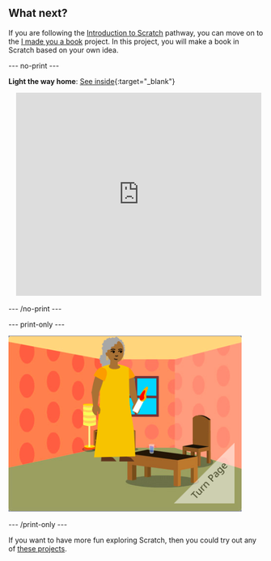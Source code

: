 ## What next?

If you are following the [Introduction to Scratch](https://projects.raspberrypi.org/en/pathway/scratch-intro) pathway, you can move on to the [I made you a book](https://projects.raspberrypi.org/en/projects/i-made-you-a-book) project. In this project, you will make a book in Scratch based on your own idea. 

--- no-print ---

**Light the way home**: [See inside](https://scratch.mit.edu/projects/499860786/editor){:target="_blank"}
<div class="scratch-preview" style="margin-left: 15px;">
  <iframe allowtransparency="true" width="485" height="402" src="https://scratch.mit.edu/projects/embed/499860786/?autostart=false" frameborder="0"></iframe>
</div>

--- /no-print ---

--- print-only ---

![An 'I made you a book' project.](images/book-cover.png)

--- /print-only ---


If you want to have more fun exploring Scratch, then you could try out any of [these projects](https://projects.raspberrypi.org/en/projects?software%5B%5D=scratch&curriculum%5B%5D=%201).



